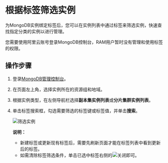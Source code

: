 # 根据标签筛选实例

为MongoDB实例绑定标签后，您可以在实例列表中通过标签来筛选实例，快速查找指定分类的实例以进行管理。

您需要使用阿里云账号登录MongoDB控制台，RAM用户暂时没有管理和使用标签的权限。

## 操作步骤

1.  登录[MongoDB管理控制台](https://mongodb.console.aliyun.com/)。

2.  在页面左上角，选择实例所在的资源组和地域。

3.  根据实例类型，在左侧导航栏选择**副本集实例列表**或**分片集群实例列表**。

4.  单击标签搜索框，勾选需要筛选的标签键或标签值，并单击**搜索**。

    ![筛选实例](https://static-aliyun-doc.oss-accelerate.aliyuncs.com/assets/img/zh-CN/3119383261/p67170.png)

    **说明：**

    -   新建标签或更新现有标签后，需要先刷新页面才能在标签列表中看到更新后的标签。
    -   如需清除标签筛选条件，单击已选中标签右侧的![关闭](https://static-aliyun-doc.oss-accelerate.aliyuncs.com/assets/img/zh-CN/9546819951/p67173.png)即可。

